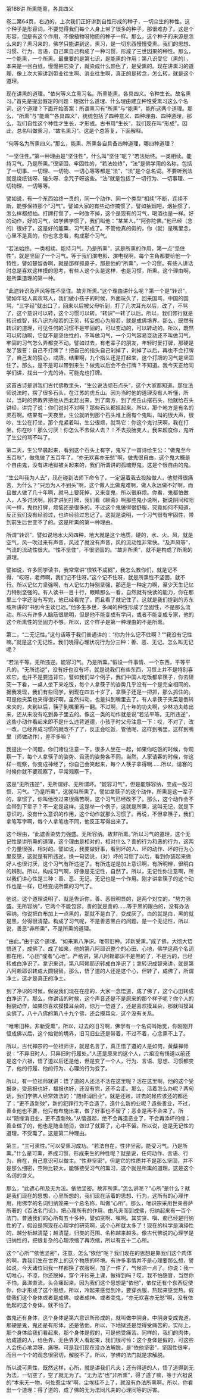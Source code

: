 第188讲 所熏能熏，各具四义

卷二第64页，右边的。上次我们正好讲到自性形成的种子，一切众生的种性。这个种子是形容词，不要觉得我们每个人身上带了很多的种子，那很难办了。这是个形容，但是有这个作用，不像植物呀物质的种子一样。那么，这个种子的来源是怎么来的？熏习来的，佛学只能讲到这，熏习，是一切东西慢慢受熏。我们的思想、习惯、行为、言语，自己熏自己构成了一种习惯，形成了三世因果的种性。那么，一个能熏，一个所熏。最重要的是第七识，是能熏的作用；第八识受它（熏的），本来是一张白纸，慢慢把它染了，就染成什么颜色了，是受熏的。现在讲熏习的道理，像上次大家讲到带业往生啊、消业往生啊，真正的是转念，怎么转，就是这个道理。

现在讲熏的道理。“依何等义立熏习名。所熏能熏。各具四义。令种生长。故名熏习。”首先是提出假定的问题：根据什么道理、什么理由建立种性受熏习这么个名词、这个道理？下面开始答案：所谓熏习有“所熏”与“能熏”，能所这两个道理。那么，“所熏”与“能熏”“各具四义”，统统包括了四种意义、四种理由、四种道理，那么，我们自性这个种性才生长，才形成。古书用“生长”，我们现在叫“形成”。因此，总名叫做熏习，“故名熏习”。这是个总答复，下面解释。

“何等名为所熏四义。”那么，能熏、所熏各自具备四种道理，哪四种道理？

“一坚住性。”第一种理由是“坚住性”，什么叫“坚住”呢？“若法始终。一类相续。能持习气。乃是所熏。”很坚固，牢固性的，“若法始终”，“法”是佛学用的名称，包括了一切事、一切理、一切物、一切心等等都是“法”，“法”是个总名词。不要听到法就是烧纸钱呀、磕头呀、念咒子呀这些。“法”就是包括了一切行为、一切事理、一切物理、一切等等。

譬如说，有一个东西始终一贯的，同一个动作、同一个类型“相续”不断，连续不断，能够保持那个“习气”。譬如大家的有些动作搞惯了，譬如抽烟吧，烟抽惯了，怎么样都想抽。打牌打惯了，一时改不掉，这个是现有的习气，喝酒也是一样。好的动作，好的习气，如学佛学惯了，我们叫他：“某某人。”“阿弥陀佛。”他已经（念的）很好了，这是好的能熏，习气形成了。不管他真的假的，你（就）是嘴里念，心里不是真的，你也念念看，构成那个习气。

“若法始终。一类相续。能持习气。乃是所熏”，这是所熏的作用，第一点“坚住性”，就是坚固了一个习气。等于我们演电影、演电视啊，每个主角都要给他一个特性，譬如楚留香啊，就是那样抓鼻子，那是他的“所熏”，一个习惯。有些人讲话时总是喜欢这样摸的思考，有些人这个头是这样，也是习惯，所熏。这个理由啊，是所熏道理的第一种。

“此遮转识及声风等性不坚住。故非所熏。”这个理由讲什么呢？第一个是“转识”，譬如年轻人喜欢骂人，我们做小孩子的时候，外面玩久了，回来国骂，中国的国骂，“三字经”就出口了，回来以后被父母听到，打了几次耳光以后，改了，不骂了，这个意识可以转，这个习惯可以转。“转识”一转了以后。所以，我们修行就是转识成智，转八识为般若的正见，转妄想心为般若，就是成佛境界。那么，既然有转识的道理，可见任何的习惯不是牢固的，可以变动的，可以转动的。所以，既然可以转动啊，它就不是坚住性的，不叫做习气，一个习气容易变动还不叫做习气，牢固的习气怎么弄都变不动。譬如过去，有老辈子的朋友，年轻时爱打牌，那硬是发了狠誓：自己不打牌了！把自己的指头自己剁掉了，剁掉了以后，再也不会打牌了，自己发的狠心，戒牌。结果啊，九个指头还是打起来，这个打牌的习气是坚固住了。那么，是不是可以带到来生？做鬼以后会不会打牌？不知道。我今天正给同学们讲，找出一个鬼的诗，可能鬼也打牌。

这首古诗是讲我们古代佛教里头，“生公说法顽石点头”，这个大家都知道。那位法师说法时，摆了很多石头，在江苏的虎丘山。因为当时他的道理没有人听懂，所以，当时的佛教界把他从西北赶出来，到了南方，到了虎丘山摆石头，他就给石头讲经，讲完了说：你们说对不对啊？那些石头都摇起来。所以，那个地方是有名的灵石啊。结果有一天夜里，生公就听到那个石头堆上面有个鬼叫，叫的很大声，很吵，生公在打坐，那个鬼紧着叫，生公很烦，就骂它：你这个鬼讨厌啊，我在打坐，你在吵！那么讨厌！你怎么不去做人去？！不去投胎变人，我来超度你，鬼听了生公的骂不叫了。

第二天，生公早晨起来，看到这个石头上有字，鬼写了一首诗给生公：“做鬼至今五百秋”，做鬼做了五百年了。“亦无欢喜亦无愁”啊，做鬼很自由，这个鬼大概是个自由鬼，没有进地狱被关起来的，我们所谓讲的孤魂野鬼，这是个很自由的鬼。

“生公叫我为人去”，现在碰到法师下命令了，一定逼着我去投胎做人，他觉得很痛苦，为什么？“只恐为人不到头”啊，这个做人比做鬼难啊，做人永远做不好啊，而且做人做了几十年啊，就马上要死掉，又来变鬼，所以很麻烦。你看，鬼都怕做人，人多讨厌啊。刚才讲到打牌，我们看《聊斋》啊那些鬼小说啊，据说阴间和阳间一样，鬼也打牌，烦恼还是很多的。不过这个鬼做得很舒服，究竟如何不知道，反正我们没有经验过，也许经验过忘记了。这就是说明，一个习气很有牢固性，带到前生后世变不了的。这是所熏的第一种理由。

所谓“转识”，譬如说地水火风四种，地大就是这个地质，硬的，水、火、风，就是空气，风一吹过来有声音，风过了就没有声音，风的流动性非常快。“及声风等”，气流的流动性很大。“性不坚住”，不很坚固的。“故非所熏”，就不是构成了所熏的道理。

譬如说，许多同学读书，我常常讲“恨铁不成钢”，我怎么教你们，就是记不得，“哎呀，老师啊，我们记不住呀。”这个记不住呀，就是所熏性不坚固，就不行。所以记忆力坚强啊，有人记忆力特别坚强，那还是一种定力啊，至少天生记忆力特别坚强的。有人读书一目十行，眼睛那么一看，自然就有快读的能力，你在那里三个字还没有写完，他已经看完了，而且看了就记住了。这就是我们提到的苏东坡所讲的“书到今生读已迟。”他多生多世，多闻的种性形成了坚固性，不是那么流动。所以有许多人脑筋很聪明，但是他不能变成有学问，或者不能变成专家，他的这个所熏性的坚固力不够。所以，这个样子是第一种理由的不是所熏。

第二，“二无记性。”这句话等于我们普通讲的：“你为什么记不住啊？”“我没有记性嘛。”就是这个无记性。我们晓得心理状况行为分三种：善、恶、无记。怎么叫无记呢？

“若法平等。无所违逆。能容习气。乃是所熏。”假设一件事情、一个东西，平等平凡的，“无所违逆”，没有好也没有坏，就是说我们有些东西，习惯上并不是特别喜欢它，也并不是要违背它。譬如我们举个例子，我们中国人吃饭都拿筷子，你去研究一下看，一桌人坐下来吃饭，每个人拿筷子的姿势几乎没有一个是完全相同的。据我发现，我们有些同学，到现在四五十岁了，拿筷子还是一把抓，那么抓住的。可是他夹菜也夹得很好啊，虽然抖动，也是抖到嘴里去了。有人拿筷子夹菜是倒转来夹的，夹到以后，筷子到嘴里再一翻。不过啊，几十年的功夫啊，少林功夫练出来，还从来没有吃到鼻子里去的。像这一类的动作就是说“若法平等。无所违逆”，这些小动作看起来即不是什么违背道德，小孩子时父母注意一下：哎，不对了，改一改，已经养成习惯的就改不了了，反正会吃饭，管他呢，这样到嘴里，这样到嘴里（师做动作），差不多嘛？

我提出一个问题，你们诸位注意一下，很多人坐在一起，如果你吃饭的时候，你观察一下，每个人拿筷子的姿势、舀汤的姿势各不同。当然，人家请客的时候，你这样一观察，你变成神经了，你自己会笑起来，每个人筷子拿得啊……所以，请客的时候你就不要观察了，平常观察一下。

这是“无所违逆”，无所谓好、无所谓坏。“能容习气”，但是能够容纳，变成一股习惯、习气。“乃是所熏”，这就叫所熏了。譬如拿筷子的这个动作，所熏是这一辈子的，拿惯了，你叫他改过来很痛苦啊，这个习气已经改不了。那么，这个动作会不会带到下辈子？不一定是这样。这是举一个例子，这就是所熏，这叫无记，就是下意识的，没有什么意识的作用，这个动作就那么习惯了。再说，不但拿筷子，我们拿笔写字啊，每个人拿笔也不同，他反正写得出来了。

这个理由，“此遮善染势力强盛。无所容纳。故非所熏。”所以习气的道理，这个无记性是讲所熏的道理，这个理由是相对的，相对什么？善的行为和恶的行为，这两个力量很强，相对的。譬如说，我要做好事，看到坏的人、坏的动作、坏的行为心里反感，这就是有所违逆。换一句话说，（对）坏的习惯了以后，看到你装起来做好人也很讨厌，这个习气有所违逆了。有所违逆是加上意识啊，有所明辨，很明白的辨别。所以，构成习气啊，好像是无记性，自然了。所以，无记性你注意啊，所以我们讲心性是三种：善、恶、无记，无记也是一个作用。刚才讲拿筷子的这个动作也是一样，已经变成所熏的习气了。

他说，这个道理说明了、就是告诉你，善、恶很明显的，是两个对立的，“势力强盛。无所容纳”，它两个不能包容，善的就是善的……等于黑的跟白的，没有办法容纳。你说把白布加上一点黑的，那就不是白了，变成灰了。白的就是白，黑的就是黑，分得很清楚。构成了习气呢，不是善恶黑白的问题，是一个无记性，所以说，善恶“非所熏”，不是所熏的道理。

“由此。”由于这个道理。“如来第八净识。唯带旧种。非新受熏。”成了佛，大彻大悟悟道了，成佛了、成了如来，他的第八阿耶识整个的心田、心地，佛学这两个名词都在用，“心田”或者“心地”。严格讲，第八阿赖耶识不是黑的了，不是污的，已经转成白净识了。拿识来讲，第八阿赖耶识转成白净识了；拿转识成智来讲，就是第八阿赖耶识转成大圆镜智。那么，悟了道的人还是这个心，但转了，成佛了，所谓净土，这才是真正的净土。

到了净识的时候，假设我们现在在座的，大家一念悟道，成了佛了，这个心田转成白净识了。那么，你讲话的时候，这个声音还是不是原来的那个样子呢？你个人的相貌动作，如果你喜欢摸摸耳朵的，你万一悟道了，还是喜欢摸耳朵，那就叫摸耳朵佛了。八十八佛的第八十九个佛，还会摸耳朵，这个没有关系。

“唯带旧种。非新受熏”，所以，过去的旧习啊，佛学有一个名词叫始觉，你刚刚开悟成佛以后，这个始觉的境界，旧习旧业还是带着，不过不着，心念熏不上了。

所以，古代禅宗的一位祖师讲，就是名言了，真正悟了道的人是如何，黄蘖禅师说：“不异旧时人，只异旧时行履处。”人还是原来的这个人，六祖没有悟道以前还是这个六祖，悟了道以后还是他，但是变了一个人，行为、言语、思想、习惯都变了，他的行履、他的行为、心理的行为变了。

所以，有一位祖师就讲：悟了道的人还活不活在这里呢？活在这里啊，他的这个受报身，受恶报也好，福报也好，还没有完，还不会走。那么，活着怎么办呢？两句话，我们学佛人经常效法的：“随缘消旧业”，就是还账，过去的帐应该还的都还了；“更不造新殃”，新的犯罪行为不会造了。造什么新的业呢？造些善业，不过，善业他也不要，他只有布施出来，做了好事也不留了；恶业是再不会来了。所以“随缘消旧业，更不造新殃。”从悟道起，绝不会再造恶业了，不会再添坏的缘；善业做了的，他也是随业随消，做过了就算了，心中不留。所以说，这是无记性的道理，不受熏了。这是第二种理由。

第三，“三可熏性。”可以受熏习成功。“若法自在。性非坚密。能受习气。乃是所熏。”什么是可熏，养成习惯，形成来生的种性呢？就是说，任何动作、言语、行为，自在，自己意识可以做主。“性非坚密”，但是它的性质并不是那么坚固，并不是那么细密，空隙比较大，能够接受习气的熏习，这个就是所熏的道理。这是这个名词的含义。

那么，“此遮心所及无为法。依他坚密。故非所熏。”怎么讲呢？“心所”是什么？就是我们现在的思想，心里所想的，我们现在活着的思想、行为，这所有的心理作用，用佛学的名词归纳笼来一个总名称，叫做“心所”。那么，唯识宗采用世亲菩萨所著的《百法名门论》，把心理所有的作用，由凡夫而到成佛，归纳起来有一百个法门。普通我们的心所有五十多种，譬如贪啊、嗔啊。其实贪、嗔、痴已经是归纳性的了，假设是照现在心理学的研究啊，这个心所就太多了！现在的科学是演绎性的，越分析越清楚；越清楚，归类的范围、名称越来越多。像古代佛说的心理学是归纳性的，把很复杂的心理浓缩了再浓缩，所以有五十二心所。

这个“心所”“依他坚密”，注意，怎么“依他”呢？我们现在的思想是靠我们这个肉体的啊，靠我们生在世界上的这个物质的环境。有许多事情并不是心理要那么想，譬如说，今天诸位同我一样都换了衣服啊，加了一件了，气候凉一点了。你说：我一切唯心，不凉，你还脱掉，穿个汗衫来上课，做得到吗？哎，我不怕感冒，当然你不怕，鼻涕直流，头会痛起来。因为我们这个思想是“依他”，依仗还有个东西促使你，你才形成了这个思想。所以，冷起来感觉到冷，要穿衣服，热起来感觉热。假使我们这个身体或者是成佛、或者成神、或者变鬼，“亦无欢喜亦无愁”啊，没有依他起的这个身体，就不怕了。

做鬼还有身体，这个身体是第六意识所形成的，就叫做中阴身。中阴身变成鬼道，那硬是鬼，鬼还是有形体，还是依他，所以，下地狱还是觉得受痛苦的，实际上，那个身体给我们看起来，那个身体是假的，可是他受痛苦。同样的，我们的肉体，给成道的人，给色界、无色界天人看起来，我们很可怜：这个身体是假的，可这些人会伤心地哭呀、痛呀。可是我们现在没办法解脱，是“依他坚密”，坚固性很牢，而且一个个的观念很密切，解脱不了。所以，学佛的法门就是求解脱。

所以说可熏性，既然这样，心所，就是讲我们凡夫；还有得道的人，悟了道得到无为法，一切空了，空了就无为了。“无为法”也“非所熏”，得了道了嘛，等于六祖说的“本来无一物，何处惹尘埃”啊，尘埃挂不上了，就没有办法所熏啊。所以，你看出一个道理：得了道的，成了佛的无为法同凡夫的心理同等的厉害。


